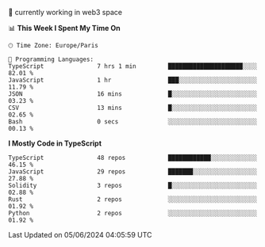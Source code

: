 🔭 currently working in web3 space

<!--START_SECTION:waka-->
📊 **This Week I Spent My Time On** 

```text
🕑︎ Time Zone: Europe/Paris

💬 Programming Languages: 
TypeScript               7 hrs 1 min         █████████████████████░░░░   82.01 % 
JavaScript               1 hr                ███░░░░░░░░░░░░░░░░░░░░░░   11.79 % 
JSON                     16 mins             █░░░░░░░░░░░░░░░░░░░░░░░░   03.23 % 
CSV                      13 mins             █░░░░░░░░░░░░░░░░░░░░░░░░   02.65 % 
Bash                     0 secs              ░░░░░░░░░░░░░░░░░░░░░░░░░   00.13 % 
```

**I Mostly Code in TypeScript** 

```text
TypeScript               48 repos            ████████████░░░░░░░░░░░░░   46.15 % 
JavaScript               29 repos            ███████░░░░░░░░░░░░░░░░░░   27.88 % 
Solidity                 3 repos             █░░░░░░░░░░░░░░░░░░░░░░░░   02.88 % 
Rust                     2 repos             ░░░░░░░░░░░░░░░░░░░░░░░░░   01.92 % 
Python                   2 repos             ░░░░░░░░░░░░░░░░░░░░░░░░░   01.92 % 
```




 Last Updated on 05/06/2024 04:05:59 UTC
<!--END_SECTION:waka-->
